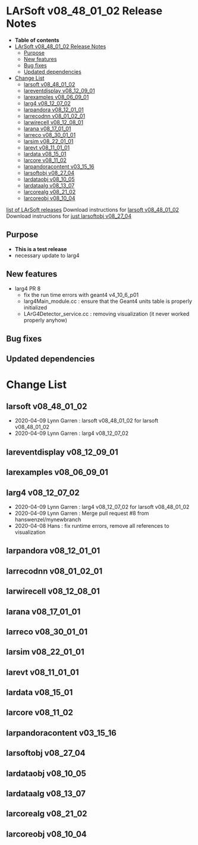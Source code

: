 LArSoft v08_48_01_02 Release Notes
=============================================================================

-   **Table of contents**
-   [LArSoft v08_48_01_02 Release Notes](#LArSoft-v08_48_01_02-Release-Notes)
    -   [Purpose](#Purpose)
    -   [New features](#New-features)
    -   [Bug fixes](#Bug-fixes)
    -   [Updated dependencies](#Updated-dependencies)
-   [Change List](#Change-List)
    -   [larsoft v08_48_01_02](#larsoft-v08_48_01_02)
    -   [lareventdisplay v08_12_09_01](#lareventdisplay-v08_12_09_01)
    -   [larexamples v08_06_09_01](#larexamples-v08_06_09_01)
    -   [larg4 v08_12_07_02](#larg4-v08_12_07_02)
    -   [larpandora v08_12_01_01](#larpandora-v08_12_01_01)
    -   [larrecodnn v08_01_02_01](#larrecodnn-v08_01_02_01)
    -   [larwirecell v08_12_08_01](#larwirecell-v08_12_08_01)
    -   [larana v08_17_01_01](#larana-v08_17_01_01)
    -   [larreco v08_30_01_01](#larreco-v08_30_01_01)
    -   [larsim v08_22_01_01](#larsim-v08_22_01_01)
    -   [larevt v08_11_01_01](#larevt-v08_11_01_01)
    -   [lardata v08_15_01](#lardata-v08_15_01)
    -   [larcore v08_11_02](#larcore-v08_11_02)
    -   [larpandoracontent v03_15_16](#larpandoracontent-v03_15_16)
    -   [larsoftobj v08_27_04](#larsoftobj-v08_27_04)
    -   [lardataobj v08_10_05](#lardataobj-v08_10_05)
    -   [lardataalg v08_13_07](#lardataalg-v08_13_07)
    -   [larcorealg v08_21_02](#larcorealg-v08_21_02)
    -   [larcoreobj v08_10_04](#larcoreobj-v08_10_04)

[list of LArSoft releases](LArSoft_release_list)
Download instructions for [larsoft v08_48_01_02](http://scisoft.fnal.gov/scisoft/bundles/larsoft/v08_48_01_02/larsoft-v08_48_01_02.html)
Download instructions for [just larsoftobj v08_27_04](http://scisoft.fnal.gov/scisoft/bundles/larsoftobj/v08_27_04/larsoftobj-v08_27_04.html)

Purpose
--------------------

-   **This is a test release**
-   necessary update to larg4

New features
------------------------------

-   larg4 PR 8
    -   fix the run time errors with geant4 v4_10_6_p01
    -   larg4Main_module.cc : ensure that the Geant4 units table is properly initialized
    -   LArG4Detector_service.cc : removing visualization (it never worked properly anyhow)

Bug fixes
------------------------

Updated dependencies
----------------------------------------------

Change List
============================

larsoft v08_48_01_02
-------------------------------------------------

-   2020-04-09 Lynn Garren : larsoft v08_48_01_02 for larsoft v08_48_01_02
-   2020-04-09 Lynn Garren : larg4 v08_12_07_02

lareventdisplay v08_12_09_01
-----------------------------------------------------------------

larexamples v08_06_09_01
---------------------------------------------------------

larg4 v08_12_07_02
---------------------------------------------

-   2020-04-09 Lynn Garren : larg4 v08_12_07_02 for larsoft v08_48_01_02
-   2020-04-09 Lynn Garren : Merge pull request \#8 from hanswenzel/mynewbranch
-   2020-04-08 Hans : fix runtime errors, remove all references to visualization

larpandora v08_12_01_01
-------------------------------------------------------

larrecodnn v08_01_02_01
-------------------------------------------------------

larwirecell v08_12_08_01
---------------------------------------------------------

larana v08_17_01_01
-----------------------------------------------

larreco v08_30_01_01
-------------------------------------------------

larsim v08_22_01_01
-----------------------------------------------

larevt v08_11_01_01
-----------------------------------------------

lardata v08_15_01
------------------------------------------

larcore v08_11_02
------------------------------------------

larpandoracontent v03_15_16
--------------------------------------------------------------

larsoftobj v08_27_04
------------------------------------------------

lardataobj v08_10_05
------------------------------------------------

lardataalg v08_13_07
------------------------------------------------

larcorealg v08_21_02
------------------------------------------------

larcoreobj v08_10_04
------------------------------------------------
